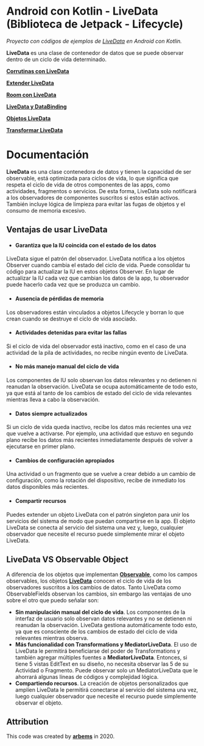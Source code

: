 # Android con Kotlin - LiveData (Biblioteca de Jetpack - Lifecycle)

*Proyecto con códigos de ejemplos de [LiveData](https://developer.android.com/reference/androidx/lifecycle/LiveData?hl=es-419) en Android con Kotlin.*

**LiveData** es una clase de contenedor de datos que se puede observar dentro de un ciclo de vida determinado.

[**Corrutinas con LiveData**](https://github.com/arbems/Android-with-Kotlin-Architecture-Components/tree/master/Corrutinas%20kotlin%20con%20componentes%20de%20la%20arquitectura/Corrutinas%20con%20ViewModel%20y%20LiveData)

[**Extender LiveData**](https://github.com/arbems/Android-with-Kotlin-Architecture-Components/tree/master/LiveData/Extender%20LiveData)

[**Room con LiveData**](https://github.com/arbems/Android-with-Kotlin-Architecture-Components/tree/master/Room/Room%20con%20LiveData)

[**LiveData y DataBinding**](https://github.com/arbems/Android-with-Kotlin-Architecture-Components/tree/master/DataBinding/Vincular%20vistas%20de%20dise%C3%B1o%20con%20componentes%20de%20arquitectura/DataBinding%20con%20ViewModel%20y%20LiveData)

[**Objetos LiveData**](https://github.com/arbems/Android-with-Kotlin-Architecture-Components/tree/master/LiveData/Objetos%20LiveData)

[**Transformar LiveData**](https://github.com/arbems/Android-with-Kotlin-Architecture-Components/tree/master/LiveData/Transformar%20LiveData)

# Documentación

**LiveData** es una clase contenedora de datos y tienen la capacidad de ser observable, está optimizada para ciclos de vida, lo que significa que respeta el ciclo de vida de otros componentes de las apps, como actividades, fragmentos o servicios. De esta forma, LiveData solo notificará a los observadores de componentes suscritos si estos están activos. También incluye lógica de limpieza para evitar las fugas de objetos y el consumo de memoria excesivo.

## Ventajas de usar LiveData

* #### Garantiza que la IU coincida con el estado de los datos
LiveData sigue el patrón del observador. LiveData notifica a los objetos Observer cuando cambia el estado del ciclo de vida. Puede consolidar tu código para actualizar la IU en estos objetos Observer. 
En lugar de actualizar la IU cada vez que cambian los datos de la app, tu observador puede hacerlo cada vez que se produzca un cambio.

* #### Ausencia de pérdidas de memoria
Los observadores están vinculados a objetos Lifecycle y borran lo que crean cuando se destruye el ciclo de vida asociado.

* #### Actividades detenidas para evitar las fallas
Si el ciclo de vida del observador está inactivo, como en el caso de una actividad de la pila de actividades, no recibe ningún evento de LiveData.

* #### No más manejo manual del ciclo de vida
Los componentes de IU solo observan los datos relevantes y no detienen ni reanudan la observación. LiveData se ocupa automáticamente de todo esto, ya que está al tanto de los cambios de estado del ciclo de vida relevantes mientras lleva a cabo la observación.

* #### Datos siempre actualizados
Si un ciclo de vida queda inactivo, recibe los datos más recientes una vez que vuelve a activarse. Por ejemplo, una actividad que estuvo en segundo plano recibe los datos más recientes inmediatamente después de volver a ejecutarse en primer plano.

* #### Cambios de configuración apropiados
Una actividad o un fragmento que se vuelve a crear debido a un cambio de configuración, como la rotación del dispositivo, recibe de inmediato los datos disponibles más recientes.

* #### Compartir recursos
Puedes extender un objeto LiveData con el patrón singleton para unir los servicios del sistema de modo que puedan compartirse en la app. El objeto LiveData se conecta al servicio del sistema una vez y, luego, cualquier observador que necesite el recurso puede simplemente mirar el objeto LiveData.


## LiveData VS Observable Object

A diferencia de los objetos que implementan [**Observable**](https://developer.android.com/reference/android/databinding/Observable), como los campos observables, los objetos [**LiveData**](https://developer.android.com/reference/androidx/lifecycle/LiveData?hl=es-419) conocen el ciclo de vida de los observadores suscritos a los cambios de datos. Tanto LiveData como ObservableFields observan los cambios, sin embargo las ventajas de uno sobre el otro que puedo señalar son:

* **Sin manipulación manual del ciclo de vida**. Los componentes de la interfaz de usuario solo observan datos relevantes y no se detienen ni reanudan la observación. LiveData gestiona automáticamente todo esto, ya que es consciente de los cambios de estado del ciclo de vida relevantes mientras observa.
* **Más funcionalidad con Transformations y MediatorLiveData**. El uso de LiveData le permitirá beneficiarse del poder de Transformations y también agregar múltiples fuentes a **MediatorLiveData**. Entonces, si tiene 5 vistas EditText en su diseño, no necesita observar las 5 de su Actividad o Fragmento. Puede observar solo un MediatorLiveData que le ahorrará algunas líneas de códigos y complejidad lógica.
* **Compartiendo recursos**. La creación de objetos personalizados que amplíen LiveData le permitirá conectarse al servicio del sistema una vez, luego cualquier observador que necesite el recurso puede simplemente observar el objeto.


## Attribution

This code was created by [**arbems**](https://github.com/arbems) in 2020.
